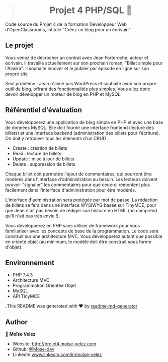><h1 align="center">Projet 4 PHP/SQL 👋</h1>

<p>Code source du Projet 4 de la formation Développeur Web d'OpenClassrooms, intitulé "Créez un blog pour un écrivain"</p>

<h2>Le projet</h2>

<p>
Vous venez de décrocher un contrat avec Jean Forteroche, acteur et écrivain. Il travaille actuellement sur son prochain roman, "Billet simple pour l'Alaska". Il souhaite innover et le publier par épisode en ligne sur son propre site</p>

<p>Seul problème : Jean n'aime pas WordPress et souhaite avoir son propre outil de blog, offrant des fonctionnalités plus simples. Vous allez donc devoir développer un moteur de blog en PHP et MySQL.</p>

<h2>Référentiel d'évaluation</h2>

<p>
Vous développerez une application de blog simple en PHP et avec une base de données MySQL. Elle doit fournir une interface frontend (lecture des billets) et une interface backend (administration des billets pour l'écriture). On doit y retrouver tous les éléments d'un CRUD :</p>

<ul>
    <li>Create : création de billets</li>
    <li> Read : lecture de billets</li>
    <li>Update : mise à jour de billets</li>
    <li>Delete : suppression de billets</li>
</ul>
<p>Chaque billet doit permettre l'ajout de commentaires, qui pourront être modérés dans l'interface d'administration au besoin. Les lecteurs doivent pouvoir "signaler" les commentaires pour que ceux-ci remontent plus facilement dans l'interface d'administration pour être modérés.</p>
<p>L'interface d'administration sera protégée par mot de passe. La rédaction de billets se fera dans une interface WYSIWYG basée sur TinyMCE, pour que Jean n'ait pas besoin de rédiger son histoire en HTML (on comprend qu'il n'ait pas très envie !).</p>
<p>Vous développerez en PHP sans utiliser de framework pour vous familiariser avec les concepts de base de la programmation. Le code sera construit sur une architecture MVC. Vous développerez autant que possible en orienté objet (au minimum, le modèle doit être construit sous forme d'objet).</p>

<h2>Environnement</h2>

<ul>
    <li>PHP 7.4.3</li>
    <li>Architecture MVC</li>
    <li> Programmation Orientée Objet</li>
    <li>MySQL</li>
    <li>API TinyMCE</li>
</ul>

_This README was generated with ❤️ by [readme-md-generator](https://github.com/kefranabg/readme-md-generator)
## Author

👤 **Moïse Velez**

* Website: http://projet4.moise-velez.com
* Github: [@Mose-dev](https://github.com/Mose-dev)
* LinkedIn:www.linkedin.com/in/moïse-velez 






